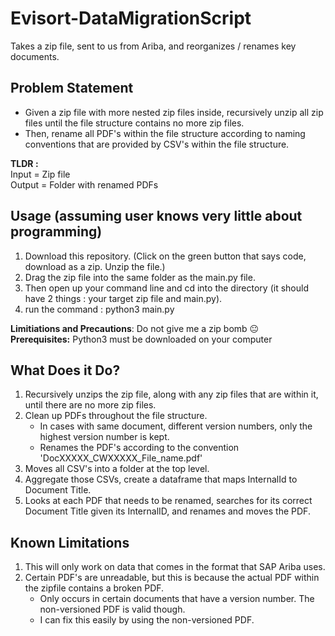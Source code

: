 # Evisort-DataMigrationScript
Takes a zip file, sent to us from Ariba, and reorganizes / renames key documents.

## Problem Statement
* Given a zip file with more nested zip files inside, recursively unzip all zip files until the file structure contains no more zip files.  
* Then, rename all PDF's within the file structure according to naming conventions that are provided by CSV's within the file structure. 

**TLDR :**  
Input = Zip file  
Output = Folder with renamed PDFs

## Usage (assuming user knows very little about programming)
1. Download this repository. (Click on the green button that says code, download as a zip. Unzip the file.)
2. Drag the zip file into the same folder as the main.py file.  
3. Then open up your command line and cd into the directory (it should have 2 things : your target zip file and main.py).  
4. run the command : python3 main.py  

**Limitiations and Precautions**: Do not give me a zip bomb 😐  
 **Prerequisites:** Python3 must be downloaded on your computer

## What Does it Do?
1. Recursively unzips the zip file, along with any zip files that are within it, until there are no more zip files.  
2. Clean up PDFs throughout the file structure.  
    - In cases with same document, different version numbers, only the highest version number is kept. 
    - Renames the PDF's according to the convention 'DocXXXXX_CWXXXXX_File_name.pdf'
3. Moves all CSV's into a folder at the top level.  
4. Aggregate those CSVs, create a dataframe that maps InternalId to Document Title. 
5. Looks at each PDF that needs to be renamed, searches for its correct Document Title given its InternalID, and renames and moves the PDF.

## Known Limitations
1. This will only work on data that comes in the format that SAP Ariba uses.
2. Certain PDF's are unreadable, but this is because the actual PDF within the zipfile contains a broken PDF.
    - Only occurs in certain documents that have a version number. The non-versioned PDF is valid though.
    - I can fix this easily by using the non-versioned PDF.


